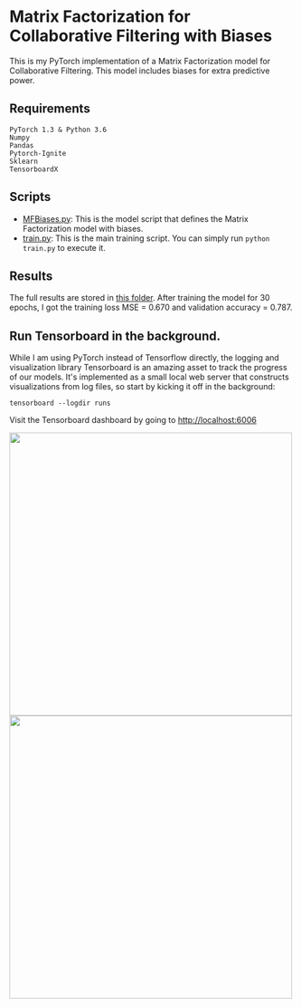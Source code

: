 # Matrix Factorization for Collaborative Filtering with Biases

This is my PyTorch implementation of a Matrix Factorization model for Collaborative Filtering. This model includes biases for extra predictive power.

## Requirements
```
PyTorch 1.3 & Python 3.6
Numpy
Pandas
Pytorch-Ignite
Sklearn
TensorboardX
```

## Scripts
* [MFBiases.py](https://github.com/khanhnamle1994/transfer-rec/blob/master/Matrix-Factorization-Experiments/MF-Biases-CF-PyTorch/MFBiases.py): This is the model script that defines the Matrix Factorization model with biases.
* [train.py](https://github.com/khanhnamle1994/transfer-rec/blob/master/Matrix-Factorization-Experiments/MF-Biases-CF-PyTorch/train.py): This is the main training script. You can simply run `python train.py` to execute it.

## Results
The full results are stored in [this folder](https://github.com/khanhnamle1994/transfer-rec/tree/master/Matrix-Factorization-Experiments/MF-Biases-CF-PyTorch/results). After training the model for 30 epochs, I got the training loss MSE = 0.670 and validation accuracy = 0.787.

## Run Tensorboard in the background.
While I am using PyTorch instead of Tensorflow directly, the logging and visualization library Tensorboard is an amazing asset to track the progress of our models. It's implemented as a small local web server that constructs visualizations from log files, so start by kicking it off in the background:

```
tensorboard --logdir runs
```

Visit the Tensorboard dashboard by going to [http://localhost:6006](http://localhost:6006)

<img src="https://github.com/khanhnamle1994/transfer-rec/blob/master/Matrix-Factorization-Experiments/MF-Biases-CF-PyTorch/loss_mse.png" width="500" /><img src="https://github.com/khanhnamle1994/transfer-rec/blob/master/Matrix-Factorization-Experiments/MF-Biases-CF-PyTorch/valid_accuracy.png" width="500" />
